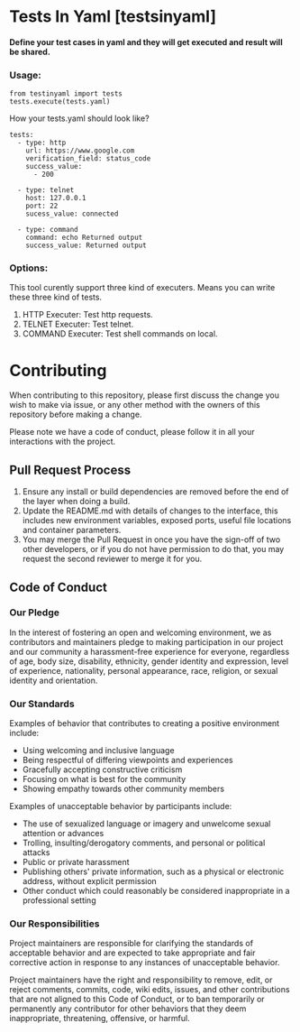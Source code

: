 # Tests In Yaml [testsinyaml]

#### Define your test cases in yaml and they will get executed and result will be shared. 

### Usage:

```
from testinyaml import tests
tests.execute(tests.yaml)
```
How your tests.yaml should look like?

```
tests:
  - type: http
    url: https://www.google.com
    verification_field: status_code
    success_value:
      - 200

  - type: telnet
    host: 127.0.0.1
    port: 22
    sucess_value: connected

  - type: command
    command: echo Returned output
    success_value: Returned output
```

### Options: 

This tool curently support three kind of executers. Means you can write these three kind of tests. 
1. HTTP Executer: Test http requests. 
2. TELNET Executer: Test telnet. 
3. COMMAND Executer: Test shell commands on local. 


# Contributing

When contributing to this repository, please first discuss the change you wish to make via issue, or any other method with the owners of this repository before making a change.

Please note we have a code of conduct, please follow it in all your interactions with the project.

## Pull Request Process

1. Ensure any install or build dependencies are removed before the end of the layer when doing a
   build.
2. Update the README.md with details of changes to the interface, this includes new environment
   variables, exposed ports, useful file locations and container parameters.
4. You may merge the Pull Request in once you have the sign-off of two other developers, or if you
   do not have permission to do that, you may request the second reviewer to merge it for you.

## Code of Conduct

### Our Pledge

In the interest of fostering an open and welcoming environment, we as
contributors and maintainers pledge to making participation in our project and
our community a harassment-free experience for everyone, regardless of age, body
size, disability, ethnicity, gender identity and expression, level of experience,
nationality, personal appearance, race, religion, or sexual identity and
orientation.

### Our Standards

Examples of behavior that contributes to creating a positive environment
include:

* Using welcoming and inclusive language
* Being respectful of differing viewpoints and experiences
* Gracefully accepting constructive criticism
* Focusing on what is best for the community
* Showing empathy towards other community members

Examples of unacceptable behavior by participants include:

* The use of sexualized language or imagery and unwelcome sexual attention or
advances
* Trolling, insulting/derogatory comments, and personal or political attacks
* Public or private harassment
* Publishing others' private information, such as a physical or electronic
  address, without explicit permission
* Other conduct which could reasonably be considered inappropriate in a
  professional setting

### Our Responsibilities

Project maintainers are responsible for clarifying the standards of acceptable
behavior and are expected to take appropriate and fair corrective action in
response to any instances of unacceptable behavior.

Project maintainers have the right and responsibility to remove, edit, or
reject comments, commits, code, wiki edits, issues, and other contributions
that are not aligned to this Code of Conduct, or to ban temporarily or
permanently any contributor for other behaviors that they deem inappropriate,
threatening, offensive, or harmful.
